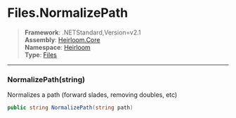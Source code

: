 # Files.NormalizePath

> **Framework**: .NETStandard,Version=v2.1  
> **Assembly**: [Heirloom.Core][0]  
> **Namespace**: [Heirloom][0]  
> **Type**: [Files][1]  

--------------------------------------------------------------------------------

### NormalizePath(string)

Normalizes a path (forward slades, removing doubles, etc)

```cs
public string NormalizePath(string path)
```

[0]: ..\Heirloom.Core.md
[1]: Heirloom.Files.md
